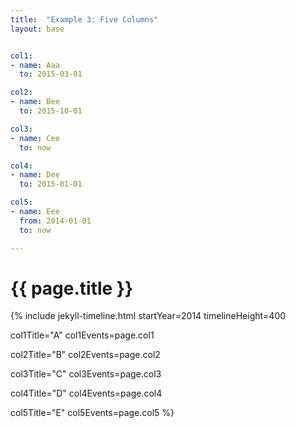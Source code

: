 ```yaml
---
title:  "Example 3: Five Columns"
layout: base


col1:
- name: Aaa
  to: 2015-03-01

col2:
- name: Bee
  to: 2015-10-01

col3:
- name: Cee
  to: now

col4:
- name: Dee
  to: 2015-01-01

col5:
- name: Eee
  from: 2014-01-01
  to: now

---
```


# {{ page.title }}

{% include jekyll-timeline.html
   startYear=2014
   timelineHeight=400

   col1Title="A"
   col1Events=page.col1

   col2Title="B"
   col2Events=page.col2

   col3Title="C"
   col3Events=page.col3

   col4Title="D"
   col4Events=page.col4

   col5Title="E"
   col5Events=page.col5
%}

